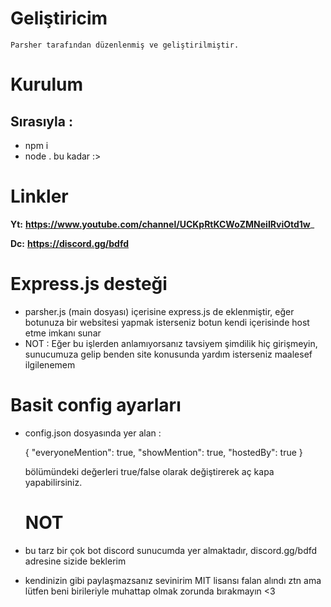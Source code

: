 # Geliştiricim
```
Parsher tarafından düzenlenmiş ve geliştirilmiştir.
```
# Kurulum
## Sırasıyla :
* npm i
* node .
bu kadar :>

# Linkler
**Yt:** __https://www.youtube.com/channel/UCKpRtKCWoZMNeiIRviOtd1w___

**Dc:** __https://discord.gg/bdfd__

# Express.js desteği
* parsher.js (main dosyası) içerisine express.js de eklenmiştir, eğer botunuza bir websitesi yapmak isterseniz botun kendi içerisinde host etme imkanı sunar
* NOT  :  Eğer bu işlerden anlamıyorsanız tavsiyem şimdilik hiç girişmeyin, sunucumuza gelip benden site konusunda yardım isterseniz maalesef ilgilenemem

# Basit config ayarları
* config.json dosyasında yer alan :

  {
  "everyoneMention": true,
  "showMention": true,
  "hostedBy": true
  }

  bölümündeki değerleri true/false olarak değiştirerek aç kapa yapabilirsiniz.

  # NOT
 * bu tarz bir çok bot discord sunucumda yer almaktadır, discord.gg/bdfd adresine sizide beklerim
 * kendinizin gibi paylaşmazsanız sevinirim MIT lisansı falan alındı ztn ama lütfen beni birileriyle muhattap olmak zorunda bırakmayın <3